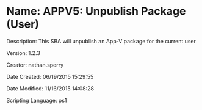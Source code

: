 ﻿# Name: APPV5: Unpublish Package (User)

Description: This SBA will unpublish an App-V package for the current user

Version: 1.2.3

Creator: nathan.sperry

Date Created: 06/19/2015 15:29:55

Date Modified: 11/16/2015 14:08:28

Scripting Language: ps1

